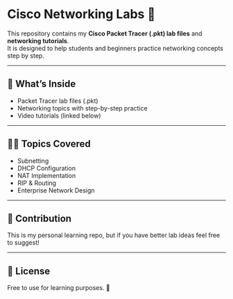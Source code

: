 # Cisco Networking Labs 🚀

This repository contains my **Cisco Packet Tracer (.pkt) lab files** and **networking tutorials**.  
It is designed to help students and beginners practice networking concepts step by step.

---

## 📂 What’s Inside
- Packet Tracer lab files (.pkt)
- Networking topics with step-by-step practice
- Video tutorials (linked below)

---

## 🧑‍💻 Topics Covered
- Subnetting
- DHCP Configuration
- NAT Implementation
- RIP & Routing
- Enterprise Network Design

---

## 🤝 Contribution
This is my personal learning repo, but if you have better lab ideas feel free to suggest!  

---

## 📜 License
Free to use for learning purposes. 🚀
